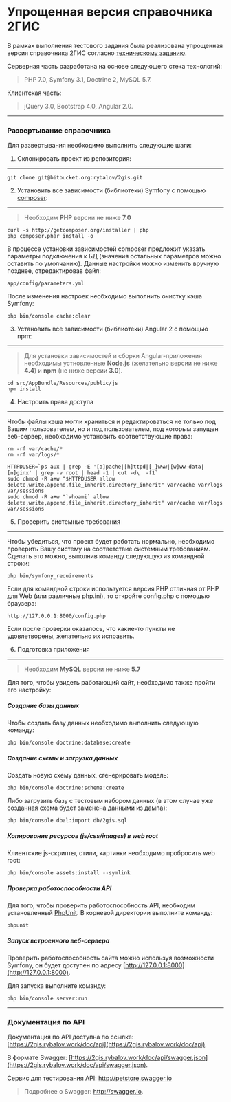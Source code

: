 Упрощенная версия справочника 2ГИС
====

В рамках выполнения тестового задания была реализована упрощенная версия справочника 2ГИС согласно [техническому заданию](doc/specification.md).

Серверная часть разработана на основе следующего стека технологий:

> PHP 7.0, Symfony 3.1, Doctrine 2, MySQL 5.7.

Клиентская часть:

> jQuery 3.0, Bootstrap 4.0, Angular 2.0.

----------

### Развертывание справочника

Для развертывания необходимо выполнить следующие шаги:

1) Склонировать проект из репозитория:
----------------------------------
    git clone git@bitbucket.org:rybalov/2gis.git

2) Установить все зависимости (библиотеки) Symfony с помощью [composer](http://getcomposer.org):
----------------------------------
> Необходим **PHP** версии не ниже **7.0**

    curl -s http://getcomposer.org/installer | php
    php composer.phar install -o

В процессе установки зависимостей composer предложит указать параметры подключения к БД (значения остальных параметров можно оставить по умолчанию).
Данные настройки можно изменить вручную позднее, отредактировав файл:

    app/config/parameters.yml
    
После изменения настроек необходимо выполнить очистку кэша Symfony:

    php bin/console cache:clear
    
3) Установить все зависимости (библиотеки) Angular 2 с помощью npm:
----------------------------------

> Для установки зависимостей и сборки Angular-приложения необходимы
> устновленные **Node.js** (желательно версии не ниже **4.4**) и **npm** (не ниже
> версии **3.0**).

    cd src/AppBundle/Resources/public/js
    npm install

4) Настроить права доступа
----------------------------------
Чтобы файлы кэша могли храниться и редактироваться не только под Вашим пользователем, но и под пользователем, под которым запущен веб-сервер, необходимо установить соответствующие права:

    rm -rf var/cache/*
    rm -rf var/logs/*

    HTTPDUSER=`ps aux | grep -E '[a]pache|[h]ttpd|[_]www|[w]ww-data|[n]ginx' | grep -v root | head -1 | cut -d\  -f1`
    sudo chmod -R a+w "$HTTPDUSER allow delete,write,append,file_inherit,directory_inherit" var/cache var/logs var/sessions
    sudo chmod -R a+w "`whoami` allow delete,write,append,file_inherit,directory_inherit" var/cache var/logs var/sessions

5) Проверить системные требования
----------------------------------
Чтобы убедиться, что проект будет работать нормально, необходимо проверить Вашу систему на соответствие системным требованиям. Сделать это можно, выполнив команду следующую из командной строки:

    php bin/symfony_requirements
    
Если для командной строки используется версия PHP отличная от PHP для Web (или различные php.ini), то откройте config.php с помощью браузера:

    http://127.0.0.1:8000/config.php
    
Если после проверки оказалось, что какие-то пункты не удовлетворены, желательно их исправить.

6) Подготовка приложения
----------------------------------

> Необходим **MySQL** версии не ниже **5.7**

Для того, чтобы увидеть работающий сайт, необходимо также пройти его настройку:

##### Создание базы данных

Чтобы создать базу данных необходимо выполнить следующую команду:

    php bin/console doctrine:database:create
    
##### Создание схемы и загрузка данных

Создать новую схему данных, сгенерировать модель:

    php bin/console doctrine:schema:create

Либо загрузить базу с тестовым набором данных (в этом случае уже созданная схема будет заменена данными из дампа):

    php bin/console dbal:import db/2gis.sql

##### Копирование ресурсов (js/css/images) в web root

Клиентские js-скрипты, стили, картинки необходимо пробросить web root: 

    php bin/console assets:install --symlink

##### Проверка работоспособности API

Для того, чтобы проверить работоспособность API, необходим установленный [PhpUnit](https://phpunit.de/getting-started.html). В корневой директории выполните команду:

    phpunit
    
##### Запуск встроенного веб-сервера

Проверить работоспособность сайта можно используя возможности Symfony, он будет доступен по адресу [http://127.0.0.1:8000](http://127.0.0.1:8000).

Для запуска выполните команду:

    php bin/console server:run
    
----------

### Документация по API

Документация по API доступна по ссылке: [https://2gis.rybalov.work/doc/api](https://2gis.rybalov.work/doc/api).

В формате Swagger: [https://2gis.rybalov.work/doc/api/swagger.json](https://2gis.rybalov.work/doc/api/swagger.json).

Сервис для тестирования API: http://petstore.swagger.io
> Подробнее о Swagger: http://swagger.io.